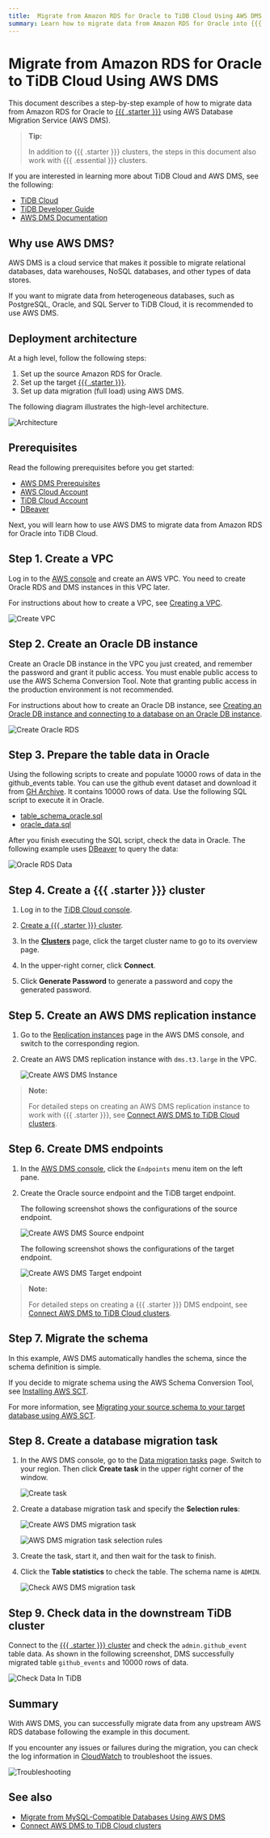 ```yaml
---
title:  Migrate from Amazon RDS for Oracle to TiDB Cloud Using AWS DMS
summary: Learn how to migrate data from Amazon RDS for Oracle into {{{ .starter }}} using AWS Database Migration Service (AWS DMS).
---
```


# Migrate from Amazon RDS for Oracle to TiDB Cloud Using AWS DMS

This document describes a step-by-step example of how to migrate data from Amazon RDS for Oracle to [{{{ .starter }}}](https://tidbcloud.com/clusters/create-cluster) using AWS Database Migration Service (AWS DMS).

> **Tip:**
>
> In addition to {{{ .starter }}} clusters, the steps in this document also work with {{{ .essential }}} clusters.

If you are interested in learning more about TiDB Cloud and AWS DMS, see the following:

- [TiDB Cloud](https://docs.pingcap.com/tidbcloud/)
- [TiDB Developer Guide](https://docs.pingcap.com/tidbcloud/dev-guide-overview)
- [AWS DMS Documentation](https://docs.aws.amazon.com/dms/latest/userguide/CHAP_GettingStarted.html)

## Why use AWS DMS?

AWS DMS is a cloud service that makes it possible to migrate relational databases, data warehouses, NoSQL databases, and other types of data stores.

If you want to migrate data from heterogeneous databases, such as PostgreSQL, Oracle, and SQL Server to TiDB Cloud, it is recommended to use AWS DMS.

## Deployment architecture

At a high level, follow the following steps:

1. Set up the source Amazon RDS for Oracle.
2. Set up the target [{{{ .starter }}}](https://tidbcloud.com/project/clusters/create-cluster).
3. Set up data migration (full load) using AWS DMS.

The following diagram illustrates the high-level architecture.

![Architecture](/media/tidb-cloud/aws-dms-from-oracle-to-tidb-0.png)

## Prerequisites

Read the following prerequisites before you get started:

- [AWS DMS Prerequisites](/tidb-cloud/migrate-from-mysql-using-aws-dms.md#prerequisites)
- [AWS Cloud Account](https://aws.amazon.com)
- [TiDB Cloud Account](https://tidbcloud.com)
- [DBeaver](https://dbeaver.io/)

Next, you will learn how to use AWS DMS to migrate data from Amazon RDS for Oracle into TiDB Cloud.

## Step 1. Create a VPC

Log in to the [AWS console](https://console.aws.amazon.com/vpc/home#vpcs:) and create an AWS VPC. You need to create Oracle RDS and DMS instances in this VPC later.

For instructions about how to create a VPC, see [Creating a VPC](https://docs.aws.amazon.com/vpc/latest/userguide/working-with-vpcs.html#Create-VPC).

![Create VPC](/media/tidb-cloud/aws-dms-from-oracle-to-tidb-1.png)

## Step 2. Create an Oracle DB instance

Create an Oracle DB instance in the VPC you just created, and remember the password and grant it public access. You must enable public access to use the AWS Schema Conversion Tool. Note that granting public access in the production environment is not recommended.

For instructions about how to create an Oracle DB instance, see [Creating an Oracle DB instance and connecting to a database on an Oracle DB instance](https://docs.aws.amazon.com/AmazonRDS/latest/UserGuide/CHAP_GettingStarted.CreatingConnecting.Oracle.html).

![Create Oracle RDS](/media/tidb-cloud/aws-dms-from-oracle-to-tidb-2.png)

## Step 3. Prepare the table data in Oracle

Using the following scripts to create and populate 10000 rows of data in the github_events table. You can use the github event dataset and download it from [GH Archive](https://gharchive.org/). It contains 10000 rows of data. Use the following SQL script to execute it in Oracle.

- [table_schema_oracle.sql](https://github.com/pingcap-inc/tidb-integration-script/blob/main/aws-dms/oracle_table_schema.sql)
- [oracle_data.sql](https://github.com/pingcap-inc/tidb-integration-script/blob/main/aws-dms/oracle_data.sql)

After you finish executing the SQL script, check the data in Oracle. The following example uses [DBeaver](https://dbeaver.io/) to query the data:

![Oracle RDS Data](/media/tidb-cloud/aws-dms-from-oracle-to-tidb-3.png)

## Step 4. Create a {{{ .starter }}} cluster

1. Log in to the [TiDB Cloud console](https://tidbcloud.com/project/clusters).

2. [Create a {{{ .starter }}} cluster](/tidb-cloud/tidb-cloud-quickstart.md).

3. In the [**Clusters**](https://tidbcloud.com/project/clusters) page, click the target cluster name to go to its overview page.

4. In the upper-right corner, click **Connect**.

5. Click **Generate Password** to generate a password and copy the generated password.

## Step 5. Create an AWS DMS replication instance

1. Go to the [Replication instances](https://console.aws.amazon.com/dms/v2/home#replicationInstances) page in the AWS DMS console, and switch to the corresponding region.

2. Create an AWS DMS replication instance with `dms.t3.large` in the VPC.

    ![Create AWS DMS Instance](/media/tidb-cloud/aws-dms-from-oracle-to-tidb-8.png)

> **Note:**
>
> For detailed steps on creating an AWS DMS replication instance to work with {{{ .starter }}}, see [Connect AWS DMS to TiDB Cloud clusters](/tidb-cloud/tidb-cloud-connect-aws-dms.md).

## Step 6. Create DMS endpoints

1. In the [AWS DMS console](https://console.aws.amazon.com/dms/v2/home), click the `Endpoints` menu item on the left pane.

2. Create the Oracle source endpoint and the TiDB target endpoint.

    The following screenshot shows the configurations of the source endpoint.

    ![Create AWS DMS Source endpoint](/media/tidb-cloud/aws-dms-from-oracle-to-tidb-9.png)

    The following screenshot shows the configurations of the target endpoint.

    ![Create AWS DMS Target endpoint](/media/tidb-cloud/aws-dms-from-oracle-to-tidb-10.png)

> **Note:**
>
> For detailed steps on creating a {{{ .starter }}} DMS endpoint, see [Connect AWS DMS to TiDB Cloud clusters](/tidb-cloud/tidb-cloud-connect-aws-dms.md).

## Step 7. Migrate the schema

In this example, AWS DMS automatically handles the schema, since the schema definition is simple.

If you decide to migrate schema using the AWS Schema Conversion Tool, see [Installing AWS SCT](https://docs.aws.amazon.com/SchemaConversionTool/latest/userguide/CHAP_Installing.html#CHAP_Installing.Procedure).

For more information, see [Migrating your source schema to your target database using AWS SCT](https://docs.aws.amazon.com/dms/latest/userguide/CHAP_GettingStarted.SCT.html).

## Step 8. Create a database migration task

1. In the AWS DMS console, go to the [Data migration tasks](https://console.aws.amazon.com/dms/v2/home#tasks) page. Switch to your region. Then click **Create task** in the upper right corner of the window.

    ![Create task](/media/tidb-cloud/aws-dms-to-tidb-cloud-create-task.png)

2. Create a database migration task and specify the **Selection rules**:

    ![Create AWS DMS migration task](/media/tidb-cloud/aws-dms-from-oracle-to-tidb-11.png)

    ![AWS DMS migration task selection rules](/media/tidb-cloud/aws-dms-from-oracle-to-tidb-12.png)

3. Create the task, start it, and then wait for the task to finish.

4. Click the **Table statistics** to check the table. The schema name is `ADMIN`.

    ![Check AWS DMS migration task](/media/tidb-cloud/aws-dms-from-oracle-to-tidb-13.png)

## Step 9. Check data in the downstream TiDB cluster

Connect to the [{{{ .starter }}} cluster](https://tidbcloud.com/clusters/create-cluster) and check the `admin.github_event` table data. As shown in the following screenshot, DMS successfully migrated table `github_events` and 10000 rows of data.

![Check Data In TiDB](/media/tidb-cloud/aws-dms-from-oracle-to-tidb-14.png)

## Summary

With AWS DMS, you can successfully migrate data from any upstream AWS RDS database following the example in this document.

If you encounter any issues or failures during the migration, you can check the log information in [CloudWatch](https://console.aws.amazon.com/cloudwatch/home) to troubleshoot the issues.

![Troubleshooting](/media/tidb-cloud/aws-dms-to-tidb-cloud-troubleshooting.png)

## See also

- [Migrate from MySQL-Compatible Databases Using AWS DMS](/tidb-cloud/migrate-from-mysql-using-aws-dms.md)
- [Connect AWS DMS to TiDB Cloud clusters](/tidb-cloud/tidb-cloud-connect-aws-dms.md)
